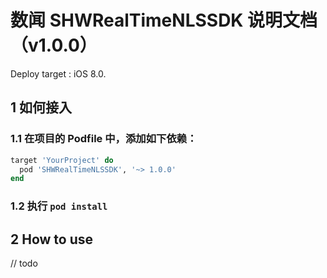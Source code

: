 # 数闻 SHWRealTimeNLSSDK 说明文档（v1.0.0）

Deploy target : iOS 8.0.

## 1 如何接入

### 1.1 在项目的 Podfile 中，添加如下依赖：

```ruby
target 'YourProject' do
  pod 'SHWRealTimeNLSSDK', '~> 1.0.0'
end
```

### 1.2 执行 `pod install`

## 2 How to use

// todo

